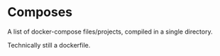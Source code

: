 # Composes

A list of docker-compose files/projects, compiled in a single directory.

Technically still a dockerfile.
